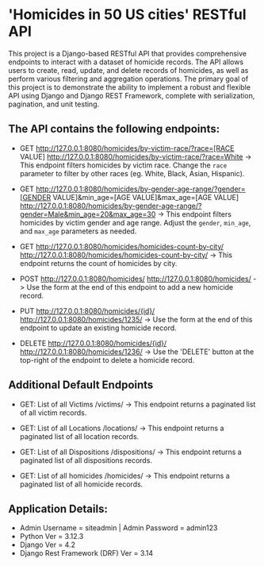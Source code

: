 # 'Homicides in 50 US cities' RESTful API
This project is a Django-based RESTful API that provides comprehensive endpoints to interact with a dataset of homicide records.
The API allows users to create, read, update, and delete records of homicides, as well as perform various filtering and aggregation operations. 
The primary goal of this project is to demonstrate the ability to implement a robust and flexible API using Django and Django REST Framework, complete with serialization, 
pagination, and unit testing.

## The API contains the following endpoints:

- GET http://127.0.0.1:8080/homicides/by-victim-race/?race=[RACE VALUE]
http://127.0.0.1:8080/homicides/by-victim-race/?race=White
-> This endpoint filters homicides by victim race. Change the `race` parameter to filter by other races (eg. White, Black, Asian, Hispanic).

- GET http://127.0.0.1:8080/homicides/by-gender-age-range/?gender=[GENDER VALUE]&min_age=[AGE VALUE]&max_age=[AGE VALUE]
http://127.0.0.1:8080/homicides/by-gender-age-range/?gender=Male&min_age=20&max_age=30
-> This endpoint filters homicides by victim gender and age range. Adjust the `gender`, `min_age`, and `max_age` parameters as needed.

- GET http://127.0.0.1:8080/homicides/homicides-count-by-city/
http://127.0.0.1:8080/homicides/homicides-count-by-city/
-> This endpoint returns the count of homicides by city.

- POST http://127.0.0.1:8080/homicides/
http://127.0.0.1:8080/homicides/
-> Use the form at the end of this endpoint to add a new homicide record.

- PUT http://127.0.0.1:8080/homicides/{id}/
http://127.0.0.1:8080/homicides/1235/
-> Use the form at the end of this endpoint to update an existing homicide record.

- DELETE http://127.0.0.1:8080/homicides/{id}/
http://127.0.0.1:8080/homicides/1236/
-> Use the 'DELETE' button at the top-right of the endpoint to delete a homicide record.

## Additional Default Endpoints
- GET: List of all Victims
/victims/
-> This endpoint returns a paginated list of all victim records.

- GET: List of all Locations
/locations/
-> This endpoint returns a paginated list of all location records.

- GET: List of all Dispositions
/dispositions/
-> This endpoint returns a paginated list of all dispositions records.

- GET: List of all homicides
/homicides/
-> This endpoint returns a paginated list of all homicide records.

## Application Details:
- Admin Username = siteadmin | Admin Password = admin123
- Python Ver = 3.12.3
- Django Ver = 4.2
- Django Rest Framework (DRF) Ver = 3.14
